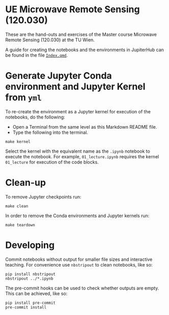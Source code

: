
# UE Microwave Remote Sensing (120.030)

These are the hand-outs and exercises of the Master course Microwave Remote Sensing (120.030) at the TU Wien.

A guide for creating the notebooks and the environments in JupiterHub can be found in the file [`Index.qmd`](./Index.qmd).

# Generate Jupyter Conda environment and Jupyter Kernel from `yml`

To re-create the environment as a Jupyter kernel for execution of the notebooks, do the following:

- Open a Terminal from the same level as this Markdown README file.
- Type the following into the terminal.

```
make kernel
```

Select the kernel with the equivalent name as the `.ipynb` notebook to execute the notebook. For example, `01_lecture.ipynb` requires the kernel `01_lecture` for execution of the code blocks.

# Clean-up

To remove Jupyter checkpoints run:

```
make clean
```

In order to remove the Conda environments and Jupyter kernels run:

```
make teardown
```

# Developing

Commit notebooks without output for smaller file sizes and interactive teaching. For convenience use `nbstripout` to clean notebooks, like so:

```
pip install nbstripout
nbstripout ../*.ipynb
```

The pre-commit hooks can be used to check whether outputs are empty. This can be achieved, like so:

```
pip install pre-commit
pre-commit install
```
